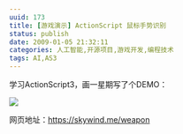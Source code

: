 ```yaml
---
uuid: 173
title: [游戏演示] ActionScript 鼠标手势识别
status: publish
date: 2009-01-05 21:32:11
categories: 人工智能,开源项目,游戏开发,编程技术
tags: AI,AS3
---
```

学习ActionScript3，画一星期写了个DEMO： 

![](https://skywind3000.github.io/images/blog/wp-content/2011/04/finalweapon.png) 

网页地址：<https://skywind.me/weapon>
